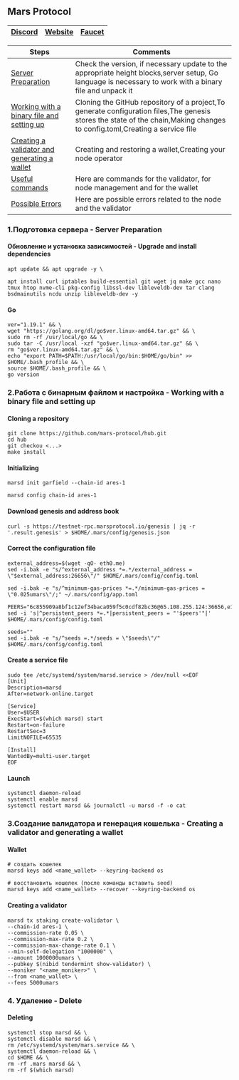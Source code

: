 ## Mars Protocol

[Discord](https://discord.gg/marsprotocol) | [Website](https://blog.marsprotocol.io/) | [Faucet](https://faucet.marsprotocol.io/)
| --- | --- | ---

Steps | Comments
--- | --- |
[Server Preparation](https://github.com/DanilJPG/nodes_testnets/tree/main/Mars#1%D0%BF%D0%BE%D0%B4%D0%B3%D0%BE%D1%82%D0%BE%D0%B2%D0%BA%D0%B0-%D1%81%D0%B5%D1%80%D0%B2%D0%B5%D1%80%D0%B0---server-preparation:~:text=1.%D0%9F%D0%BE%D0%B4%D0%B3%D0%BE%D1%82%D0%BE%D0%B2%D0%BA%D0%B0%20%D1%81%D0%B5%D1%80%D0%B2%D0%B5%D1%80%D0%B0%20%2D%20Server%20Preparation) | Check the version, if necessary update to the appropriate height blocks,server setup, Go language is necessary to work with a binary file and unpack it
[Working with a binary file and setting up](https://github.com/DanilJPG/nodes_testnets/blob/main/Mars/Readme.md#:~:text=2.%D0%A0%D0%B0%D0%B1%D0%BE%D1%82%D0%B0%20%D1%81%20%D0%B1%D0%B8%D0%BD%D0%B0%D1%80%D0%BD%D1%8B%D0%BC%20%D1%84%D0%B0%D0%B9%D0%BB%D0%BE%D0%BC%20%D0%B8%20%D0%BD%D0%B0%D1%81%D1%82%D1%80%D0%BE%D0%B9%D0%BA%D0%B0%20%2D%20Working%20with%20a%20binary%20file%20and%20setting%20up) | Cloning the GitHub repository of a project,To generate configuration files,The genesis stores the state of the chain,Making changes to config.toml,Creating a service file
[Creating a validator and generating a wallet](https://github.com/DanilJPG/nodes_testnets/blob/main/Mars/Readme.md#:~:text=3.%D0%A1%D0%BE%D0%B7%D0%B4%D0%B0%D0%BD%D0%B8%D0%B5%20%D0%B2%D0%B0%D0%BB%D0%B8%D0%B4%D0%B0%D1%82%D0%BE%D1%80%D0%B0%20%D0%B8%20%D0%B3%D0%B5%D0%BD%D0%B5%D1%80%D0%B0%D1%86%D0%B8%D1%8F%20%D0%BA%D0%BE%D1%88%D0%B5%D0%BB%D1%8C%D0%BA%D0%B0%20%2D%20Creating%20a%20validator%20and%20generating%20a%20wallet) | Creating and restoring a wallet,Creating your node operator
[Useful commands](https://github.com/DanilJPG/nodes_testnets/tree/main/Mars) | Here are commands for the validator, for node management and for the wallet
[Possible Errors](https://github.com/DanilJPG/nodes_testnets/tree/main/Mars) | Here are possible errors related to the node and the validator
                                                             
### 1.Подготовка сервера - Server Preparation 
#### Обновление и установка зависимостей - Upgrade and install dependencies
```Shell
apt update && apt upgrade -y \

apt install curl iptables build-essential git wget jq make gcc nano tmux htop nvme-cli pkg-config libssl-dev libleveldb-dev tar clang bsdmainutils ncdu unzip libleveldb-dev -y
```

#### Go
```Shell
ver="1.19.1" && \
wget "https://golang.org/dl/go$ver.linux-amd64.tar.gz" && \
sudo rm -rf /usr/local/go && \
sudo tar -C /usr/local -xzf "go$ver.linux-amd64.tar.gz" && \
rm "go$ver.linux-amd64.tar.gz" && \
echo "export PATH=$PATH:/usr/local/go/bin:$HOME/go/bin" >> $HOME/.bash_profile && \
source $HOME/.bash_profile && \
go version
```

### 2.Работа с бинарным файлом и настройка - Working with a binary file and setting up
#### Cloning a repository 
```Shell
git clone https://github.com/mars-protocol/hub.git
cd hub
git checkou <...>
make install
```

#### Initializing
```Shell
marsd init garfield --chain-id ares-1

marsd config chain-id ares-1
```


#### Download genesis and address book
```Shell
curl -s https://testnet-rpc.marsprotocol.io/genesis | jq -r '.result.genesis' > $HOME/.mars/config/genesis.json
```


#### Correct the configuration file
```Shell
external_address=$(wget -qO- eth0.me)
sed -i.bak -e "s/^external_address *=.*/external_address = \"$external_address:26656\"/" $HOME/.mars/config/config.toml

sed -i.bak -e "s/^minimum-gas-prices *=.*/minimum-gas-prices = \"0.025umars\"/;" ~/.mars/config/app.toml

PEERS="6c855909a8bf1c12ef34baca059f5c0cdf82bc36@65.108.255.124:36656,e12bc490096d1b5f4026980f05a118c82e81df2a@85.17.6.142:26656,14ba3b19424301a6bb58c27663a0323a81866d5d@134.122.82.186:26656,f3dceab155a74772595ae33ee6b72165c31fd888@62.171.166.106:26656,e12bc490096d1b5f4026980f05a118c82e81df2a@85.17.6.142:26656,7342199e80976b052d8506cc5a56d1f9a1cbb486@65.21.89.54:26653,5c2a752c9b1952dbed075c56c600c3a79b58c395@mars.testnet.peer.autostake.net:27056,0669f1d76ae4f91eaf11a0327c71a0ce909df2cd@134.122.82.186:26656,3084613c19f2a9fc7d46528702fb38a6c7eb5f7f@164.92.249.191:26656"
sed -i 's|^persistent_peers *=.*|persistent_peers = "'$peers'"|' $HOME/.mars/config/config.toml

seeds=""
sed -i.bak -e "s/^seeds =.*/seeds = \"$seeds\"/" $HOME/.mars/config/config.toml
```


#### Create a service file
```Shell
sudo tee /etc/systemd/system/marsd.service > /dev/null <<EOF
[Unit]
Description=marsd
After=network-online.target

[Service]
User=$USER
ExecStart=$(which marsd) start
Restart=on-failure
RestartSec=3
LimitNOFILE=65535

[Install]
WantedBy=multi-user.target
EOF
```

#### Launch
```Shell
systemctl daemon-reload
systemctl enable marsd
systemctl restart marsd && journalctl -u marsd -f -o cat
```

### 3.Создание валидатора и генерация кошелька - Creating a validator and generating a wallet
#### Wallet 
```Shell
# создать кошелек
marsd keys add <name_wallet> --keyring-backend os

# восстановить кошелек (после команды вставить seed)
marsd keys add <name_wallet> --recover --keyring-backend os
```


#### Creating a validator
```Shell
marsd tx staking create-validator \
--chain-id ares-1 \
--commission-rate 0.05 \
--commission-max-rate 0.2 \
--commission-max-change-rate 0.1 \
--min-self-delegation "1000000" \
--amount 1000000umars \
--pubkey $(nibid tendermint show-validator) \
--moniker "<name_moniker>" \
--from <name_wallet> \
--fees 5000umars
```

### 4. Удаление - Delete
#### Deleting
```Shell
systemctl stop marsd && \
systemctl disable marsd && \
rm /etc/systemd/system/mars.service && \
systemctl daemon-reload && \
cd $HOME && \
rm -rf .mars marsd && \
rm -rf $(which marsd)
```
